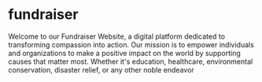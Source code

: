 # fundraiser
Welcome to our Fundraiser Website, a digital platform dedicated to transforming compassion into action. Our mission is to empower individuals and organizations to make a positive impact on the world by supporting causes that matter most. Whether it's education, healthcare, environmental conservation, disaster relief, or any other noble endeavor

